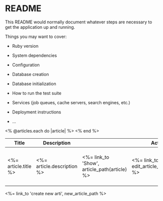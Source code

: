 # README

This README would normally document whatever steps are necessary to get the
application up and running.

Things you may want to cover:

* Ruby version

* System dependencies

* Configuration

* Database creation

* Database initialization

* How to run the test suite

* Services (job queues, cache servers, search engines, etc.)

* Deployment instructions

* ...
<table>
<thead>
<tr>
<th>Title</th>
<th>Description</th>
<th colspan = "3">Actions</th>
</tr>
</thead>
<tbody>
<% @articles.each do |article| %>
<tr>
<td><%= article.title %>
</td>
<td><%= article.description %>
</td>
<td><%= link_to 'Show', article_path(article) %> </td>
<td><%= link_to 'Edit', edit_article_path(article) %> </td>
<td><%= link_to 'Delete', article_path(article), method: :delete, data: { confirm: "Are you sure?"} %>
</td>
</tr>
<% end %>
</tbody>
</table>
<p>
<%= link_to 'create new arti', new_article_path %>
</p>